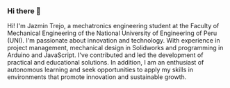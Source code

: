 ### Hi there 👋

Hi! I'm Jazmin Trejo, a mechatronics engineering student at the Faculty of Mechanical Engineering of the National University of Engineering of Peru (UNI). 
I'm passionate about innovation and technology. With experience in project management, mechanical design in Solidworks and programming in Arduino and JavaScript. 
I've contributed and led the development of practical and educational solutions. In addition, I am an enthusiast of autonomous learning and seek opportunities to apply my skills in environments that promote innovation and sustainable growth.
